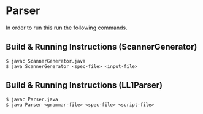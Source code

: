 Parser
================
In order to run this run the following commands.

## Build & Running Instructions (ScannerGenerator)
    $ javac ScannerGenerator.java
    $ java ScannerGenerator <spec-file> <input-file>

## Build & Running Instructions (LL1Parser)
    $ javac Parser.java
    $ java Parser <grammar-file> <spec-file> <script-file>
